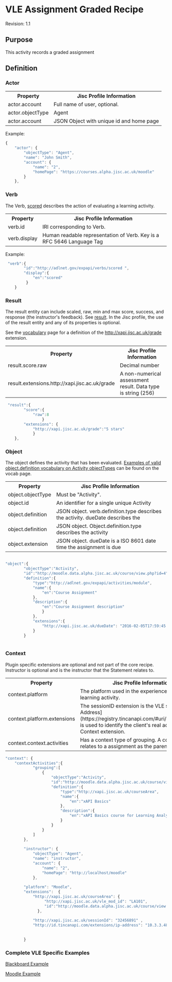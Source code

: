 # VLE Assignment Graded Recipe
Revision: 1.1

## Purpose
This activity records a graded assignment
## Definition
### Actor

<table>
	<tr><th>Property</th><th>Jisc Profile Information</th></tr>
	<tr>
		<td>actor.account</td>
		<td>Full name of user, optional.</td>
	</tr>
	<tr>
		<td>actor.objectType</td>
		<td>Agent</td>
	</tr>
		<tr>
		<td>actor.account</td>
		<td>JSON Object with unique id and home page</td>
	</tr>
</table>

Example:

``` Javascript
{
    "actor": {
        "objectType": "Agent",
        "name": "John Smith",
        "account": {
            "name": "2",
            "homePage": "https://courses.alpha.jisc.ac.uk/moodle"
        }
    },
```

### Verb

The Verb, [scored](/vocabulary.md#verbs) describes the action of evaluating a learning activity.

<table>
	<tr><th>Property</th><th>Jisc Profile Information</th></tr>
	<tr>
		<td>verb.id</td>
		<td>IRI corresponding to Verb.</td>
	</tr>
		<tr>
		<td>verb.display</td>
		<td>Human readable representation of Verb. Key is a RFC 5646 Language Tag</td>
	</tr>
</table>

Example:

``` javascript
 "verb":{
        "id":"http://adlnet.gov/expapi/verbs/scored ",
        "display":{
            "en":"scored"
         }
    }
``` 

### Result
The result entity can include scaled, raw, min and max score, success, and response (the instructor's feedback). See [result](https://github.com/adlnet/xAPI-Spec/blob/master/xAPI.md#result). In the Jisc profile, the use of the result entity and any of its properties is optional. 

See the [vocabulary](../vocabulary.md) page for a definition of the http://xapi.jisc.ac.uk/grade extension.



<table>
	<tr><th>Property</th><th>Jisc Profile Information</th></tr>
	<tr>
		<td>result.score.raw</td>
		<td>Decimal number</td>
	</tr>
		<tr>
		<td>result.extensions.http://xapi.jisc.ac.uk/grade</td>
		<td>A non-numerical assessment result. Data type is string (256)</td>
	</tr>
</table>

``` javascript
 "result":{
        "score":{
            "raw":8
                }
        "extensions": {
        	"http://xapi.jisc.ac.uk/grade":"5 stars"
        	}
    },
```

### Object
The object defines the activity that has been evaluated. [Examples of valid object.definition vocabulary on Activity objectTypes](/common_statements.md#object) can be found on the vocab page.

<table>
	<tr><th>Property</th><th>Jisc Profile Information</th></tr>
	<tr>
		<td>object.objectType</td>
		<td>Must be "Activity".</td>
	</tr>
	<tr>
		<td>object.id</td>
		<td>An identifier for a single unique Activity</td>
	</tr>
	<tr>
		<td>object.definition</td>
		<td>JSON object. verb.definition.type describes the activity. dueDate describes the</td>
	</tr>
		<tr>
		<td>object.definition</td>
		<td>JSON object. Object.definition.type describes the activity</td>
	</tr>
	</tr>
		<tr>
		<td>object.extension</td>
		<td>JSON object. dueDate is a ISO 8601 date time the assignment is due</td>
	</tr>
</table>

``` javascript

"object":{
		"objectType":"Activity",
		"id":"http://moodle.data.alpha.jisc.ac.uk/course/view.php?id=4",
		"definition":{
			"type":"http://adlnet.gov/expapi/activities/module",
			"name":{
				"en":"Course Assignment"
			},
			"description":{
				"en":"Course Assignment description"
				}
			},
			"extensions":{
				"http://xapi.jisc.ac.uk/dueDate": "2016-02-05T17:59:45.000Z"
			}
		}
		
```



### Context

Plugin specific extensions are optional and not part of the core recipe. Instructor is optional and is the instructor that the Statement relates to.

<table>
	<tr><th>Property</th><th>Jisc Profile Information</th></tr>
	<tr>
		<td>context.platform</td>
		<td>The platform used in the experience of this learning activity.</td>
	</tr>
	<tr>
		<td>context.platform.extensions</td>
		<td>The sessionID extension is the VLE session ID. [IP Address](https://registry.tincanapi.com/#uri/extension/310) is used to identify the client's real address as a Context extension.</td>
	</tr>
	<tr>
		<td>context.context.activities</td>
		<td>Has a context type of grouping. A course that relates to a assignment as the parent.</td>
	</tr>
</table>

``` javascript
"context": {
	"contextActivities":{
            "grouping":[
                {
                    "objectType":"Activity",
                    "id":"http://moodle.data.alpha.jisc.ac.uk/course/view.php?id=4",
                    "definition":{
                        "type":"http://xapi.jisc.ac.uk/courseArea",
                        "name":{
                            "en":"xAPI Basics"
                        },
                        "description":{
                            "en":"xAPI Basics course for Learning Analytics enthusiasts"
                        }
                    }
                }
            ]
        },
		
		"instructor": {
            "objectType": "Agent",
            "name": "instructor",
            "account": {
                "name": "2",
                "homePage": "http://localhost/moodle"
            },
        
        "platform": "Moodle",
        "extensions":  {
      		"http://xapi.jisc.ac.uk/courseArea": {
      		 	 "http://xapi.jisc.ac.uk/vle_mod_id": "LA101",
                 "id":"http://moodle.data.alpha.jisc.ac.uk/course/view.php?id=4"
              },
			  
 			"http://xapi.jisc.ac.uk/sessionId": "32456891" ,
            "http://id.tincanapi.com/extensions/ip-address": "10.3.3.48"
         
		 
        }
```


### Complete VLE Specific Examples
[Blackboard Example](/vle/blackboard/asssignment_graded.json)

[Moodle Example](/vle/moodle/asssignment_graded.json)
